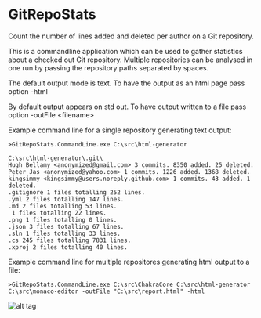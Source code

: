 # GitRepoStats
Count the number of lines added and deleted per author on a Git repository.

This is a commandline application which can be used to gather statistics about a checked out Git repository. 
Multiple repositories can be analysed in one run by passing the repository paths separated by spaces.

The default output mode is text.
To have the output as an html page pass option -html

By default output appears on std out.
To have output written to a file pass option -outFile \<filename>

Example command line for a single repository generating text output:
```
>GitRepoStats.CommandLine.exe C:\src\html-generator
```
```
C:\src\html-generator\.git\
Hugh Bellamy <anonymized@gmail.com> 3 commits. 8350 added. 25 deleted.
Peter Jas <anonymized@yahoo.com> 1 commits. 1226 added. 1368 deleted.
kingsimmy <kingsimmy@users.noreply.github.com> 1 commits. 43 added. 1 deleted.
.gitignore 1 files totalling 252 lines.
.yml 2 files totalling 147 lines.
.md 2 files totalling 53 lines.
 1 files totalling 22 lines.
.png 1 files totalling 0 lines.
.json 3 files totalling 67 lines.
.sln 1 files totalling 33 lines.
.cs 245 files totalling 7831 lines.
.xproj 2 files totalling 40 lines.
```
Example command line for multiple repositores generating html output to a file:
```
>GitRepoStats.CommandLine.exe C:\src\ChakraCore C:\src\html-generator C:\src\monaco-editor -outFile "C:\src\report.html" -html
```
![alt tag](https://i.imgur.com/gXMRabQ.png)
